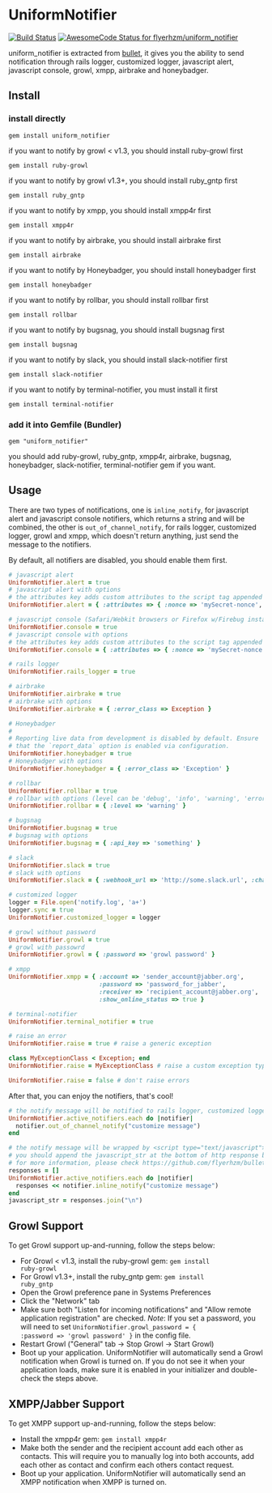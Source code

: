 # UniformNotifier

[![Build
Status](https://secure.travis-ci.org/flyerhzm/uniform_notifier.png)](http://travis-ci.org/flyerhzm/uniform_notifier)
[![AwesomeCode Status for flyerhzm/uniform_notifier](https://awesomecode.io/projects/3e29a7de-0b37-4ecf-b06d-410ebf815174/status)](https://awesomecode.io/repos/flyerhzm/uniform_notifier)

uniform_notifier is extracted from [bullet][0], it gives you the ability to send notification through rails logger, customized logger, javascript alert, javascript console, growl, xmpp, airbrake and honeybadger.

## Install

### install directly

    gem install uniform_notifier

if you want to notify by growl < v1.3, you should install ruby-growl first

    gem install ruby-growl

if you want to notify by growl v1.3+, you should install ruby_gntp first

    gem install ruby_gntp

if you want to notify by xmpp, you should install xmpp4r first

    gem install xmpp4r

if you want to notify by airbrake, you should install airbrake first

    gem install airbrake

if you want to notify by Honeybadger, you should install honeybadger first

    gem install honeybadger

if you want to notify by rollbar, you should install rollbar first

    gem install rollbar

if you want to notify by bugsnag, you should install bugsnag first

    gem install bugsnag

if you want to notify by slack, you should install slack-notifier first

    gem install slack-notifier

if you want to notify by terminal-notifier, you must install it first

    gem install terminal-notifier

### add it into Gemfile (Bundler)

    gem "uniform_notifier"

  you should add ruby-growl, ruby_gntp, xmpp4r, airbrake, bugsnag, honeybadger, slack-notifier, terminal-notifier gem if you want.

## Usage

There are two types of notifications,
one is <code>inline_notify</code>, for javascript alert and javascript console notifiers, which returns a string and will be combined,
the other is <code>out_of_channel_notify</code>, for rails logger, customized logger, growl and xmpp, which doesn't return anything, just send the message to the notifiers.

By default, all notifiers are disabled, you should enable them first.

```ruby
# javascript alert
UniformNotifier.alert = true
# javascript alert with options
# the attributes key adds custom attributes to the script tag appended to the body
UniformNotifier.alert = { :attributes => { :nonce => 'mySecret-nonce', 'data-key' => 'value' } }

# javascript console (Safari/Webkit browsers or Firefox w/Firebug installed)
UniformNotifier.console = true
# javascript console with options
# the attributes key adds custom attributes to the script tag appended to the body
UniformNotifier.console = { :attributes => { :nonce => 'mySecret-nonce', 'data-key' => 'value' } }

# rails logger
UniformNotifier.rails_logger = true

# airbrake
UniformNotifier.airbrake = true
# airbrake with options
UniformNotifier.airbrake = { :error_class => Exception }

# Honeybadger
#
# Reporting live data from development is disabled by default. Ensure
# that the `report_data` option is enabled via configuration.
UniformNotifier.honeybadger = true
# Honeybadger with options
UniformNotifier.honeybadger = { :error_class => 'Exception' }

# rollbar
UniformNotifier.rollbar = true
# rollbar with options (level can be 'debug', 'info', 'warning', 'error' or 'critical')
UniformNotifier.rollbar = { :level => 'warning' }

# bugsnag
UniformNotifier.bugsnag = true
# bugsnag with options
UniformNotifier.bugsnag = { :api_key => 'something' }

# slack
UniformNotifier.slack = true
# slack with options
UniformNotifier.slack = { :webhook_url => 'http://some.slack.url', :channel => '#default', :username => 'notifier' }

# customized logger
logger = File.open('notify.log', 'a+')
logger.sync = true
UniformNotifier.customized_logger = logger

# growl without password
UniformNotifier.growl = true
# growl with passowrd
UniformNotifier.growl = { :password => 'growl password' }

# xmpp
UniformNotifier.xmpp = { :account => 'sender_account@jabber.org',
                         :password => 'password_for_jabber',
                         :receiver => 'recipient_account@jabber.org',
                         :show_online_status => true }

# terminal-notifier
UniformNotifier.terminal_notifier = true

# raise an error
UniformNotifier.raise = true # raise a generic exception

class MyExceptionClass < Exception; end
UniformNotifier.raise = MyExceptionClass # raise a custom exception type

UniformNotifier.raise = false # don't raise errors
```

After that, you can enjoy the notifiers, that's cool!

```ruby
# the notify message will be notified to rails logger, customized logger, growl or xmpp.
UniformNotifier.active_notifiers.each do |notifier|
  notifier.out_of_channel_notify("customize message")
end

# the notify message will be wrapped by <script type="text/javascript">...</script>,
# you should append the javascript_str at the bottom of http response body.
# for more information, please check https://github.com/flyerhzm/bullet/blob/master/lib/bullet/rack.rb
responses = []
UniformNotifier.active_notifiers.each do |notifier|
  responses << notifier.inline_notify("customize message")
end
javascript_str = responses.join("\n")
```

## Growl Support

To get Growl support up-and-running, follow the steps below:

* For Growl < v1.3, install the ruby-growl gem: <code>gem install ruby-growl</code>
* For Growl v1.3+, install the ruby_gntp gem: <code>gem install ruby_gntp</code>
* Open the Growl preference pane in Systems Preferences
* Click the "Network" tab
* Make sure both "Listen for incoming notifications" and "Allow remote application registration" are checked. *Note*: If you set a password, you will need to set <code>UniformNotifier.growl_password = { :password => 'growl password' }</code> in the config file.
* Restart Growl ("General" tab -> Stop Growl -> Start Growl)
* Boot up your application. UniformNotifier will automatically send a Growl notification when Growl is turned on. If you do not see it when your application loads, make sure it is enabled in your initializer and double-check the steps above.

## XMPP/Jabber Support

To get XMPP support up-and-running, follow the steps below:

* Install the xmpp4r gem: <code>gem install xmpp4r</code>
* Make both the sender and the recipient account add each other as contacts.
  This will require you to manually log into both accounts, add each other
  as contact and confirm each others contact request.
* Boot up your application. UniformNotifier will automatically send an XMPP notification when XMPP is turned on.


[0]: https://github.com/flyerhzm/bullet
